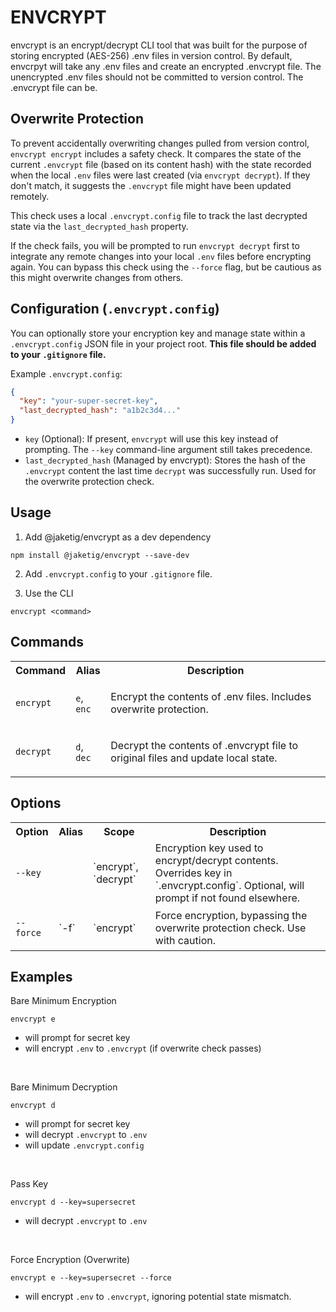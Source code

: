 # ENVCRYPT

envcrypt is an encrypt/decrypt CLI tool that was built for the purpose of storing encrypted (AES-256) .env files in version control. By default, envcrpyt will take any .env files and create an encrypted .envcrypt file. The unencrypted .env files should not be committed to version control. The .envcrypt file can be.

## Overwrite Protection

To prevent accidentally overwriting changes pulled from version control, `envcrypt encrypt` includes a safety check. It compares the state of the current `.envcrypt` file (based on its content hash) with the state recorded when the local `.env` files were last created (via `envcrypt decrypt`). If they don't match, it suggests the `.envcrypt` file might have been updated remotely.

This check uses a local `.envcrypt.config` file to track the last decrypted state via the `last_decrypted_hash` property.

If the check fails, you will be prompted to run `envcrypt decrypt` first to integrate any remote changes into your local `.env` files before encrypting again. You can bypass this check using the `--force` flag, but be cautious as this might overwrite changes from others.

## Configuration (`.envcrypt.config`)

You can optionally store your encryption key and manage state within a `.envcrypt.config` JSON file in your project root. **This file should be added to your `.gitignore` file.**

Example `.envcrypt.config`:
```json
{
  "key": "your-super-secret-key",
  "last_decrypted_hash": "a1b2c3d4..."
}
```
*   `key` (Optional): If present, `envcrypt` will use this key instead of prompting. The `--key` command-line argument still takes precedence.
*   `last_decrypted_hash` (Managed by envcrypt): Stores the hash of the `.envcrypt` content the last time `decrypt` was successfully run. Used for the overwrite protection check.

## Usage

1. Add @jaketig/envcrypt as a dev dependency
```
npm install @jaketig/envcrypt --save-dev
```

2. Add `.envcrypt.config` to your `.gitignore` file.

3. Use the CLI
```
envcrypt <command>
```


## Commands

<table>
<tr>
<th>Command</th>
<th>Alias</th>
<th>Description</th>
</tr>
<tr>
<td>

`encrypt`

</td>
<td>

`e`, `enc`

</td>
<td>

Encrypt the contents of .env files. Includes overwrite protection.

</td>
</tr>

<tr>
<td>

`decrypt`

</td>
<td>

`d`, `dec`

</td>
<td>

Decrypt the contents of .envcrypt file to original files and update local state.

</td>
</tr>
</table>

## Options

<table>
<tr>
<th>Option</th>
<th>Alias</th>
<th>Scope</th>
<th>Description</th>
</tr>
<tr>
<td>

`--key`

</td>
<td>
</td>
<td>`encrypt`, `decrypt`</td>
<td>Encryption key used to encrypt/decrypt contents. Overrides key in `.envcrypt.config`. Optional, will prompt if not found elsewhere.</td>
</tr>
<tr>
<td>

`--force`

</td>
<td>`-f`</td>
<td>`encrypt`</td>
<td>Force encryption, bypassing the overwrite protection check. Use with caution.</td>
</tr>
</table>

## Examples


Bare Minimum Encryption
```
envcrypt e
```
- will prompt for secret key
- will encrypt `.env` to  `.envcrypt` (if overwrite check passes)

<br/>

Bare Minimum Decryption
```
envcrypt d
```
- will prompt for secret key
- will decrypt `.envcrypt` to  `.env`
- will update `.envcrypt.config`

<br/>

Pass Key

```
envcrypt d --key=supersecret
```
- will decrypt `.envcrypt` to  `.env`

<br/>

Force Encryption (Overwrite)
```
envcrypt e --key=supersecret --force
```
- will encrypt `.env` to `.envcrypt`, ignoring potential state mismatch.

